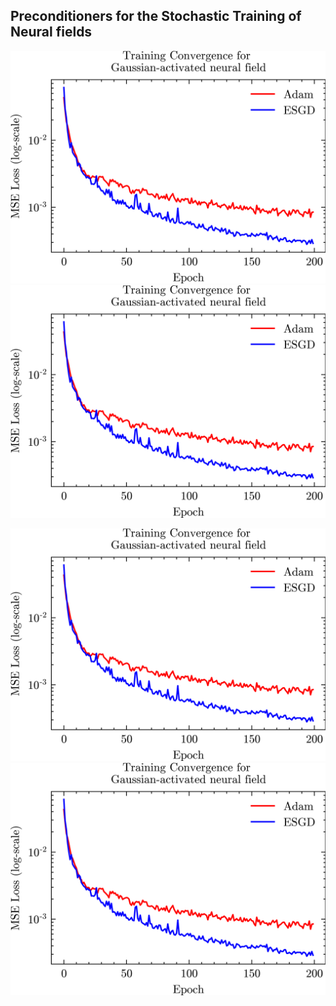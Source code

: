 ## Preconditioners for the Stochastic Training of Neural fields ##
<p align="center" width="100%">
<img src="misc/gaussian_convergence.png" style=width=40%; display: block; margin: auto"> <img src="misc/gaussian_convergence.png" style=width=40%; display: block; margin: auto">
</p>
<p align="center" width="100%">
<img src="misc/gaussian_convergence.png" style=width=40%; display: block; margin: auto"> <img src="misc/gaussian_convergence.png" style=width=40%; display: block; margin: auto">
</p>